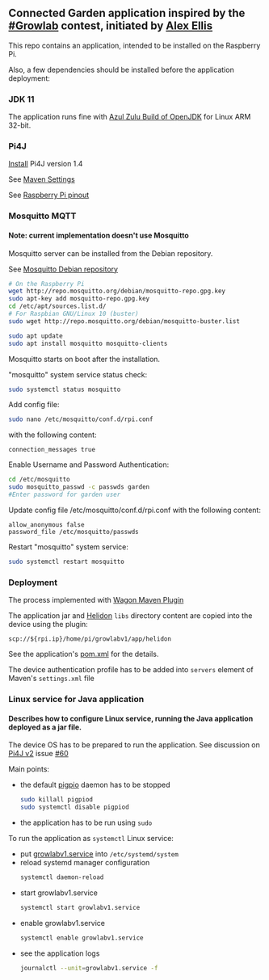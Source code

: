 ## Connected Garden application inspired by the [#Growlab](https://github.com/alexellis/growlab) contest, initiated by [Alex Ellis](https://twitter.com/alexellisuk)

This repo contains an application, intended to be installed on the Raspberry Pi.

Also, a few dependencies should be installed before the application deployment:

### JDK 11  
The application runs fine with [Azul Zulu Build of OpenJDK](https://www.azul.com/downloads/?version=java-11-lts&os=linux&architecture=arm-32-bit-hf&package=jdk) for Linux ARM 32-bit.

### Pi4J

[Install](https://pi4j.com/1.4/install.html) Pi4J version 1.4

See [Maven Settings](https://pi4j.com/architecture/about-the-code/maven-settings/)

See [Raspberry Pi pinout](https://pi4j.com/getting-started/understanding-the-pins/)

### Mosquitto MQTT

#### Note: current implementation doesn't use Mosquitto

Mosquitto server can be installed from the Debian repository.

See [Mosquitto Debian repository](https://mosquitto.org/blog/2013/01/mosquitto-debian-repository/)
```bash 
# On the Raspberry Pi
wget http://repo.mosquitto.org/debian/mosquitto-repo.gpg.key
sudo apt-key add mosquitto-repo.gpg.key
cd /etc/apt/sources.list.d/
# For Raspbian GNU/Linux 10 (buster)
sudo wget http://repo.mosquitto.org/debian/mosquitto-buster.list

sudo apt update
sudo apt install mosquitto mosquitto-clients
```
Mosquitto starts on boot after the installation.

"mosquitto" system service status check:
```bash
sudo systemctl status mosquitto
```
Add config file:
```bash
sudo nano /etc/mosquitto/conf.d/rpi.conf
```
with the following content:
```text
connection_messages true
```
Enable Username and Password Authentication:
```bash
cd /etc/mosquitto
sudo mosquitto_passwd -c passwds garden
#Enter password for garden user
```
Update config file /etc/mosquitto/conf.d/rpi.conf
with the following content:
```text
allow_anonymous false
password_file /etc/mosquitto/passwds
```
Restart "mosquitto" system service:
```bash
sudo systemctl restart mosquitto
```
### Deployment

The process implemented with [Wagon Maven Plugin](http://www.mojohaus.org/wagon-maven-plugin/)

The application jar and [Helidon](https://helidon.io/#/) ``libs`` directory content are copied into the device using the plugin:

``scp://${rpi.ip}/home/pi/growlabv1/app/helidon``

See the application's [pom.xml](https://github.com/sergevas/growlab-v1/blob/main/pom.xml) for the details.

The device authentication profile has to be added into ``servers`` element of Maven's ``settings.xml`` file

### Linux service for Java application

#### Describes how to configure Linux service, running the Java application deployed as a jar file.

The device OS has to be prepared to run the application.
See discussion on [Pi4J v2](https://github.com/Pi4J/pi4j-v2) issue [#60](https://github.com/Pi4J/pi4j-v2/issues/60)

Main points:
  - the default [pigpio](http://abyz.me.uk/rpi/pigpio/faq.html#Cant_initialise_pigpio_library) daemon has to be stopped
    ```bash
    sudo killall pigpiod
    sudo systemctl disable pigpiod
    ```
  - the application has to be run using ``sudo``

To run the application as ``systemctl`` Linux service:
 - put [growlabv1.service](https://github.com/sergevas/growlab-v1/blob/main/src/main/resources/system/growlabv1.service) into ``/etc/systemd/system``
 - reload systemd manager configuration
   ```bash
   systemctl daemon-reload
   ```
 - start growlabv1.service
   ```bash
   systemctl start growlabv1.service
   ```
 - enable growlabv1.service
   ```bash
   systemctl enable growlabv1.service
   ```
 - see the application logs
   ```bash
   journalctl --unit=growlabv1.service -f
   ```